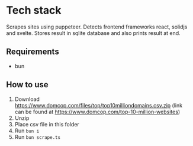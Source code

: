 # Tech stack

Scrapes sites using puppeteer. Detects frontend frameworks react, solidjs and svelte. Stores result in sqlite database and also prints result at end.

## Requirements

- bun

## How to use

1. Download https://www.domcop.com/files/top/top10milliondomains.csv.zip (link can be found at https://www.domcop.com/top-10-million-websites)
2. Unzip
3. Place csv file in this folder
4. Run `bun i`
5. Run `bun scrape.ts`